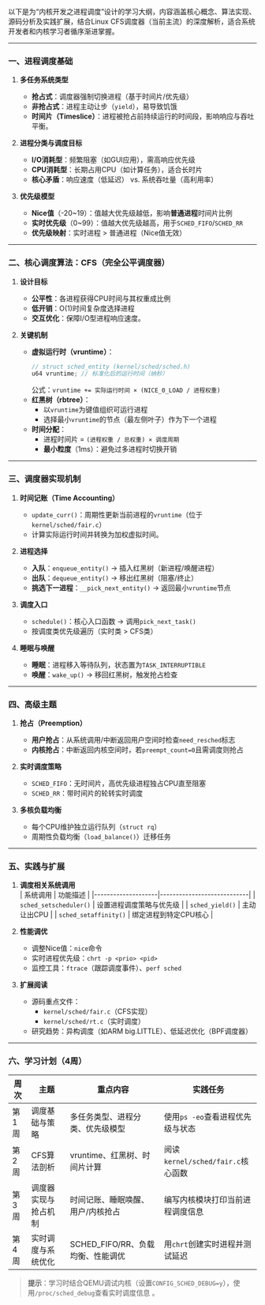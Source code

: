 以下是为“内核开发之进程调度”设计的学习大纲，内容涵盖核心概念、算法实现、源码分析及实践扩展，结合Linux CFS调度器（当前主流）的深度解析，适合系统开发者和内核学习者循序渐进掌握。

---

### **一、进程调度基础** 
1. **多任务系统类型**  
   - **抢占式**：调度器强制切换进程（基于时间片/优先级）  
   - **非抢占式**：进程主动让步（`yield`），易导致饥饿  
   - **时间片（Timeslice）**：进程被抢占前持续运行的时间段，影响响应与吞吐平衡。

2. **进程分类与调度目标**  
   - **I/O消耗型**：频繁阻塞（如GUI应用），需高响应优先级   
   - **CPU消耗型**：长期占用CPU（如计算任务），适合长时片   
   - **核心矛盾**：响应速度（低延迟） vs. 系统吞吐量（高利用率）

3. **优先级模型**  
   - **Nice值**（-20~19）：值越大优先级越低，影响**普通进程**时间片比例   
   - **实时优先级**（0~99）：值越大优先级越高，用于`SCHED_FIFO`/`SCHED_RR`   
   - **优先级映射**：实时进程 > 普通进程（Nice值无效）

---

### **二、核心调度算法：CFS（完全公平调度器）** 
1. **设计目标**  
   - **公平性**：各进程获得CPU时间与其权重成比例  
   - **低开销**：O(1)时间复杂度选择进程  
   - **交互优化**：保障I/O型进程响应速度。

2. **关键机制**  
   - **虚拟运行时（vruntime）**：  
     ```c
     // struct sched_entity (kernel/sched/sched.h)
     u64 vruntime; // 标准化后的运行时间（纳秒）
     ```  
     公式：`vruntime += 实际运行时间 × (NICE_0_LOAD / 进程权重)`   
   - **红黑树（rbtree）**：  
     - 以`vruntime`为键值组织可运行进程  
     - 选择最小`vruntime`的节点（最左侧叶子）作为下一个进程   
   - **时间分配**：  
     - 进程时间片 = `(进程权重 / 总权重) × 调度周期`  
     - **最小粒度**（1ms）：避免过多进程时切换开销 

---

### **三、调度器实现机制** 
1. **时间记账（Time Accounting）**  
   - `update_curr()`：周期性更新当前进程的`vruntime`（位于`kernel/sched/fair.c`）  
   - 计算实际运行时间并转换为加权虚拟时间。

2. **进程选择**  
   - **入队**：`enqueue_entity()` → 插入红黑树（新进程/唤醒进程）  
   - **出队**：`dequeue_entity()` → 移出红黑树（阻塞/终止）  
   - **挑选下一进程**：`__pick_next_entity()` → 返回最小`vruntime`节点 

3. **调度入口**  
   - `schedule()`：核心入口函数 → 调用`pick_next_task()`  
   - 按调度类优先级遍历（实时类 > CFS类）

4. **睡眠与唤醒**  
   - **睡眠**：进程移入等待队列，状态置为`TASK_INTERRUPTIBLE`  
   - **唤醒**：`wake_up()` → 移回红黑树，触发抢占检查 

---

### **四、高级主题** 
1. **抢占（Preemption）**  
   - **用户抢占**：从系统调用/中断返回用户空间时检查`need_resched`标志  
   - **内核抢占**：中断返回内核空间时，若`preempt_count=0`且需调度则抢占 

2. **实时调度策略**  
   - `SCHED_FIFO`：无时间片，高优先级进程独占CPU直至阻塞  
   - `SCHED_RR`：带时间片的轮转实时调度 

3. **多核负载均衡**  
   - 每个CPU维护独立运行队列（`struct rq`）  
   - 周期性负载均衡（`load_balance()`）迁移任务 

---

### **五、实践与扩展** 
1. **调度相关系统调用**  
   | 系统调用           | 功能描述                     |
   |--------------------|----------------------------|
   | `sched_setscheduler()` | 设置进程调度策略与优先级     |
   | `sched_yield()`      | 主动让出CPU                 |
   | `sched_setaffinity()` | 绑定进程到特定CPU核心       |

2. **性能调优**  
   - 调整Nice值：`nice`命令  
   - 实时进程优先级：`chrt -p <prio> <pid>`  
   - 监控工具：`ftrace`（跟踪调度事件）、`perf sched` 

3. **扩展阅读**  
   - 源码重点文件：  
     - `kernel/sched/fair.c`（CFS实现）  
     - `kernel/sched/rt.c`（实时调度）  
   - 研究趋势：异构调度（如ARM big.LITTLE）、低延迟优化（BPF调度器）

---

### **六、学习计划（4周）**
| **周次** | **主题**                  | **重点内容**                               | **实践任务**                          |
|----------|--------------------------|-------------------------------------------|--------------------------------------|
| 第1周    | 调度基础与策略            | 多任务类型、进程分类、优先级模型           | 使用`ps -eo`查看进程优先级与状态      |
| 第2周    | CFS算法剖析              | vruntime、红黑树、时间片计算               | 阅读`kernel/sched/fair.c`核心函数     |
| 第3周    | 调度器实现与抢占机制      | 时间记账、睡眠唤醒、用户/内核抢占          | 编写内核模块打印当前进程调度信息      |
| 第4周    | 实时调度与系统优化        | SCHED_FIFO/RR、负载均衡、性能调优          | 用`chrt`创建实时进程并测试延迟        |

> **提示**：学习时结合QEMU调试内核（设置`CONFIG_SCHED_DEBUG=y`），使用`/proc/sched_debug`查看实时调度信息 。